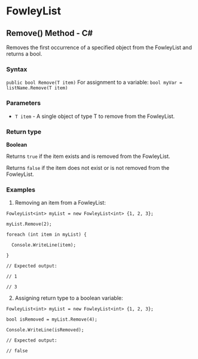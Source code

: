 # FowleyList
## Remove() Method - C#
Removes the first occurrence of a specified object from the FowleyList<T> and returns a bool.

### Syntax
`public bool Remove(T item)`
For assignment to a variable:
`bool myVar = listName.Remove(T item)`

### Parameters
- `T item` - A single object of type T to remove from the FowleyList<T>.

### Return type

**Boolean**

Returns `true` if the item exists and is removed from the FowleyList<T>.
  
Returns `false` if the item does not exist or is not removed from the FowleyList<T>.

### Examples

1. Removing an item from a FowleyList<int>:
  
`FowleyList<int> myList = new FowleyList<int> {1, 2, 3};`

`myList.Remove(2);`

`foreach (int item in myList) {`

`  Console.WriteLine(item);`

`}`


`// Expected output:`

`// 1`

`// 3`


2. Assigning return type to a boolean variable:

`FowleyList<int> myList = new FowleyList<int> {1, 2, 3};`

`bool isRemoved = myList.Remove(4);`

`Console.WriteLine(isRemoved);`


`// Expected output:`

`// false`
